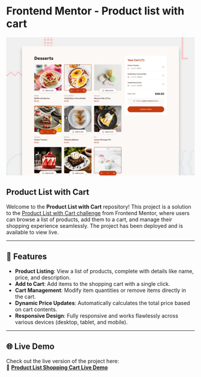 # Frontend Mentor - Product list with cart

![Design preview for the Product list with cart coding challenge](src/assets/images/preview.jpg)

## Product List with Cart

Welcome to the **Product List with Cart** repository! This project is a solution to the [Product List with Cart challenge](https://www.frontendmentor.io/challenges/product-list-with-cart-5MmqLVAp_d) from Frontend Mentor, where users can browse a list of products, add them to a cart, and manage their shopping experience seamlessly. The project has been deployed and is available to view live.

---

## 🚀 Features

- **Product Listing**: View a list of products, complete with details like name, price, and description.
- **Add to Cart**: Add items to the shopping cart with a single click.
- **Cart Management**: Modify item quantities or remove items directly in the cart.
- **Dynamic Price Updates**: Automatically calculates the total price based on cart contents.
- **Responsive Design**: Fully responsive and works flawlessly across various devices (desktop, tablet, and mobile).

---

## 🌐 Live Demo

Check out the live version of the project here:  
🔗 **[Product List Shopping Cart Live Demo](https://product-list-shopping-cart.netlify.app/)**


